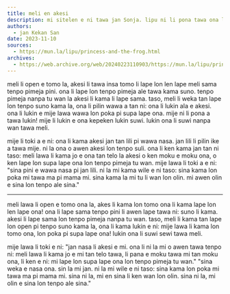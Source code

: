 ```yaml
---
title: meli en akesi
description: mi sitelen e ni tawa jan Sonja. lipu ni li pona tawa ona la [mi kama lon lipu pi toki pona](https://tokipona.org/)!
authors:
  - jan Kekan San
date: 2023-11-10
sources:
  - https://mun.la/lipu/princess-and-the-frog.html
archives:
  - https://web.archive.org/web/20240223110903/https://mun.la/lipu/princess-and-the-frog.html
---
```


meli li open e tomo la, akesi li tawa insa tomo li lape lon len lape meli sama tenpo pimeja pini. ona li lape lon tenpo pimeja ale tawa kama suno. tenpo pimeja nanpa tu wan la akesi li kama li lape sama. taso, meli li weka tan lape lon tenpo suno kama la, ona li pilin wawa a tan ni: ona li lukin ala e akesi. ona li lukin e mije lawa wawa lon poka pi supa lape ona. mije ni li pona a tawa lukin! mije li lukin e ona kepeken lukin suwi. lukin ona li suwi nanpa wan tawa meli.

mije li toki a e ni: ona li kama akesi jan tan lili pi wawa nasa. jan lili li pilin ike a tawa mije. ni la ona o awen akesi lon tenpo suli. ona li ken kama jan tan ni taso: meli lawa li kama jo e ona tan telo la akesi o ken moku e moku ona, o ken lape lon supa lape ona lon tenpo pimeja tu wan. mije lawa li toki a e ni: "sina pini e wawa nasa pi jan lili. ni la mi kama wile e ni taso: sina kama lon poka mi tawa ma pi mama mi. sina kama la mi tu li wan lon olin. mi awen olin e sina lon tenpo ale sina."

---

meli lawa li open e tomo ona la, akes li kama lon tomo ona li kama lape lon len lape ona! ona li lape sama tenpo pini li awen lape tawa ni: suno li kama. akesi li lape sama lon tenpo pimeja nanpa tu wan. taso, meli li kama tan lape lon open pi tenpo suno kama la, ona li kama lukin e ni: mije lawa li kama lon tomo ona, lon poka pi supa lape ona! lukin ona li suwi sewi tawa meli.

mije lawa li toki e ni: "jan nasa li akesi e mi. ona li ni la mi o awen tawa tenpo ni: meli lawa li kama jo e mi tan telo tawa, li pana e moku tawa mi tan moku ona, li ken e ni: mi lape lon supa lape ona lon tenpo pimeja tu wan." "sina weka e nasa ona. sin la mi jan. ni la mi wile e ni taso: sina kama lon poka mi tawa ma pi mama mi. sina ni la, mi en sina li ken wan lon olin. sina ni la, mi olin e sina lon tenpo ale sina."